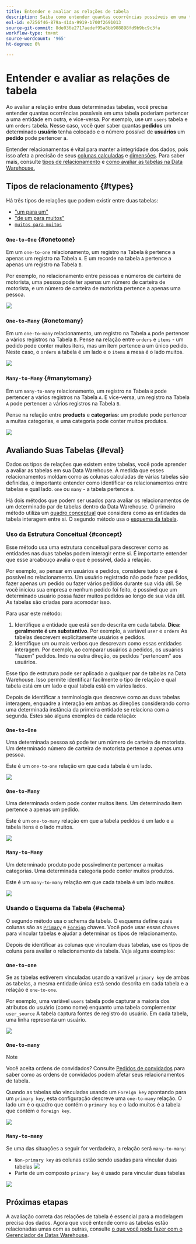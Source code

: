 ```yaml
---
title: Entender e avaliar as relações de tabela
description: Saiba como entender quantas ocorrências possíveis em uma tabela podem pertencer a uma entidade em outra.
exl-id: e7256f46-879a-41da-9919-b700f2691013
source-git-commit: 8de036e2717aedef95a8bb908898fd9b9bc9c3fa
workflow-type: tm+mt
source-wordcount: '965'
ht-degree: 0%

---
```


# Entender e avaliar as relações de tabela

Ao avaliar a relação entre duas determinadas tabelas, você precisa entender quantas ocorrências possíveis em uma tabela poderiam pertencer a uma entidade em outra, e vice-versa. Por exemplo, use um `users` tabela e um `orders` tabela. Nesse caso, você quer saber quantas **pedidos** um determinado **usuário** tenha colocado e o número possível de **usuários** um **pedido** pode pertencer a.

Entender relacionamentos é vital para manter a integridade dos dados, pois isso afeta a precisão de seus [colunas calculadas](../data-warehouse-mgr/creating-calculated-columns.md) e [dimensões](../data-warehouse-mgr/manage-data-dimensions-metrics.md). Para saber mais, consulte [tipos de relacionamento](#types) e [como avaliar as tabelas na Data Warehouse.](#eval)

## Tipos de relacionamento {#types}

Há três tipos de relações que podem existir entre duas tabelas:

* [&quot;um para um&quot;](#onetoone)
* [&quot;de um para muitos&quot;](#onetomany)
* [`muitos para muitos`](#manytomany)

### `One-to-One` {#onetoone}

Em um `one-to-one` relacionamento, um registro na Tabela `B` pertence a apenas um registro na Tabela `A`. E um recorde na tabela `A` pertence a apenas um registro na Tabela `B`.

Por exemplo, no relacionamento entre pessoas e números de carteira de motorista, uma pessoa pode ter apenas um número de carteira de motorista, e um número de carteira de motorista pertence a apenas uma pessoa.

![](../../assets/one-to-one.png)

### `One-to-Many` {#onetomany}

Em um `one-to-many` relacionamento, um registro na Tabela `A` pode pertencer a vários registros na Tabela `B`. Pense na relação entre `orders` e `items` - um pedido pode conter muitos itens, mas um item pertence a um único pedido. Neste caso, o `orders` a tabela é um lado e o `items` a mesa é o lado muitos.

![](../../assets/one-to-many_001.png)

### `Many-to-Many` {#manytomany}

Em um `many-to-many` relacionamento, um registro na Tabela `B` pode pertencer a vários registros na Tabela `A`. E vice-versa, um registro na Tabela `A` pode pertencer a vários registros na Tabela `B`.

Pense na relação entre **products** e **categorias**: um produto pode pertencer a muitas categorias, e uma categoria pode conter muitos produtos.

![](../../assets/many-to-many.png)

## Avaliando Suas Tabelas {#eval}

Dados os tipos de relações que existem entre tabelas, você pode aprender a avaliar as tabelas em sua Data Warehouse. À medida que esses relacionamentos moldam como as colunas calculadas de várias tabelas são definidas, é importante entender como identificar os relacionamentos entre tabelas e qual lado. `one` ou `many` - a tabela pertence a.

Há dois métodos que podem ser usados para avaliar os relacionamentos de um determinado par de tabelas dentro da Data Warehouse. O primeiro método utiliza um [quadro conceptual](#concept) que considera como as entidades da tabela interagem entre si. O segundo método usa o [esquema da tabela](#schema).

### Uso da Estrutura Conceitual {#concept}

Esse método usa uma estrutura conceitual para descrever como as entidades nas duas tabelas podem interagir entre si. É importante entender que esse arcabouço avalia o que é possível, dada a relação.

Por exemplo, ao pensar em usuários e pedidos, considere tudo o que é possível no relacionamento. Um usuário registrado não pode fazer pedidos, fazer apenas um pedido ou fazer vários pedidos durante sua vida útil. Se você iniciou sua empresa e nenhum pedido foi feito, é possível que um determinado usuário possa fazer muitos pedidos ao longo de sua vida útil. As tabelas são criadas para acomodar isso.

Para usar este método:

1. Identifique a entidade que está sendo descrita em cada tabela. **Dica: geralmente é um substantivo**. Por exemplo, a variável `user` e `orders` As tabelas descrevem explicitamente usuários e pedidos.
1. Identifique um ou mais verbos que descrevam como essas entidades interagem. Por exemplo, ao comparar usuários a pedidos, os usuários &quot;fazem&quot; pedidos. Indo na outra direção, os pedidos &quot;pertencem&quot; aos usuários.

Esse tipo de estrutura pode ser aplicado a qualquer par de tabelas na Data Warehouse. Isso permite identificar facilmente o tipo de relação e qual tabela está em um lado e qual tabela está em vários lados.

Depois de identificar a terminologia que descreve como as duas tabelas interagem, enquadre a interação em ambas as direções considerando como uma determinada instância da primeira entidade se relaciona com a segunda. Estes são alguns exemplos de cada relação:

### `One-to-One`

Uma determinada pessoa só pode ter um número de carteira de motorista. Um determinado número de carteira de motorista pertence a apenas uma pessoa.

Este é um `one-to-one` relação em que cada tabela é um lado.

![](../../assets/one-to-one3.png)

### `One-to-Many`

Uma determinada ordem pode conter muitos itens. Um determinado item pertence a apenas um pedido.

Este é um `one-to-many` relação em que a tabela pedidos é um lado e a tabela itens é o lado muitos.

![](../../assets/one-to-many3.png)

### `Many-to-Many`

Um determinado produto pode possivelmente pertencer a muitas categorias. Uma determinada categoria pode conter muitos produtos.

Este é um `many-to-many` relação em que cada tabela é um lado muitos.

![](../../assets/many-to-many3.png)

### Usando o Esquema da Tabela {#schema}

O segundo método usa o schema da tabela. O esquema define quais colunas são as [`Primary`](https://en.wikipedia.org/wiki/Unique_key) e [`Foreign`](https://en.wikipedia.org/wiki/Foreign_key) chaves. Você pode usar essas chaves para vincular tabelas e ajudar a determinar os tipos de relacionamento.

Depois de identificar as colunas que vinculam duas tabelas, use os tipos de coluna para avaliar o relacionamento da tabela. Veja alguns exemplos:

### `One-to-one`

Se as tabelas estiverem vinculadas usando a variável `primary key` de ambas as tabelas, a mesma entidade única está sendo descrita em cada tabela e a relação é `one-to-one`.

Por exemplo, uma variável `users` tabela pode capturar a maioria dos atributos do usuário (como nome) enquanto uma tabela complementar `user_source` A tabela captura fontes de registro do usuário. Em cada tabela, uma linha representa um usuário.

![](../../assets/one-to-one1.png)

### `One-to-many`

>[!NOTE]
>
>Você aceita ordens de convidados? Consulte [Pedidos de convidados](../data-warehouse-mgr/guest-orders.md) para saber como as ordens de convidados podem afetar seus relacionamentos de tabela.

Quando as tabelas são vinculadas usando um `Foreign key` apontando para um `primary key`, esta configuração descreve uma `one-to-many` relação. O lado um é o quadro que contém o `primary key` e o lado muitos é a tabela que contém o `foreign key`.

![](../../assets/one-to-many1.png)

### `Many-to-many`

Se uma das situações a seguir for verdadeira, a relação será `many-to-many`:

* `Non-primary key` as colunas estão sendo usadas para vincular duas tabelas
   ![](../../assets/many-to-many1.png)
* Parte de um composto `primary key` é usado para vincular duas tabelas

![](../../assets/many-to-mnay2.png)

## Próximas etapas

A avaliação correta das relações de tabela é essencial para a modelagem precisa dos dados. Agora que você entende como as tabelas estão relacionadas umas com as outras, consulte [o que você pode fazer com o Gerenciador de Datas Warehouse](../data-warehouse-mgr/tour-dwm.md).
